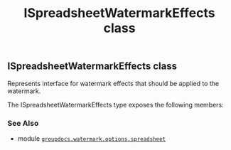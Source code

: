 ﻿---
title: ISpreadsheetWatermarkEffects class
second_title: GroupDocs.Watermark for Python via .NET API References
description: 
type: docs
url: /python-net/groupdocs.watermark.options.spreadsheet/ispreadsheetwatermarkeffects/
is_root: false
weight: 10
---

## ISpreadsheetWatermarkEffects class

Represents interface for watermark effects that should be applied to the watermark.



The ISpreadsheetWatermarkEffects type exposes the following members:


### See Also
* module [`groupdocs.watermark.options.spreadsheet`](..)
